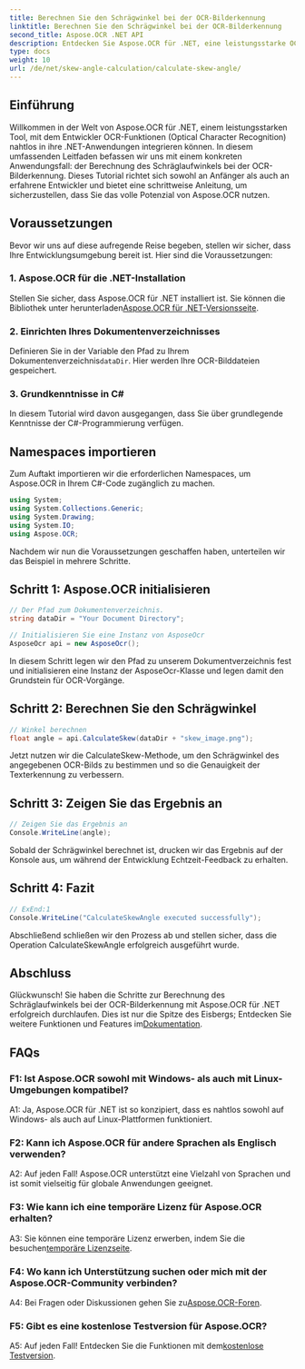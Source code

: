```yaml
---
title: Berechnen Sie den Schrägwinkel bei der OCR-Bilderkennung
linktitle: Berechnen Sie den Schrägwinkel bei der OCR-Bilderkennung
second_title: Aspose.OCR .NET API
description: Entdecken Sie Aspose.OCR für .NET, eine leistungsstarke OCR-Lösung für die genaue Texterkennung in Ihren C#-Anwendungen.
type: docs
weight: 10
url: /de/net/skew-angle-calculation/calculate-skew-angle/
---
```

## Einführung

Willkommen in der Welt von Aspose.OCR für .NET, einem leistungsstarken Tool, mit dem Entwickler OCR-Funktionen (Optical Character Recognition) nahtlos in ihre .NET-Anwendungen integrieren können. In diesem umfassenden Leitfaden befassen wir uns mit einem konkreten Anwendungsfall: der Berechnung des Schräglaufwinkels bei der OCR-Bilderkennung. Dieses Tutorial richtet sich sowohl an Anfänger als auch an erfahrene Entwickler und bietet eine schrittweise Anleitung, um sicherzustellen, dass Sie das volle Potenzial von Aspose.OCR nutzen.

## Voraussetzungen

Bevor wir uns auf diese aufregende Reise begeben, stellen wir sicher, dass Ihre Entwicklungsumgebung bereit ist. Hier sind die Voraussetzungen:

### 1. Aspose.OCR für die .NET-Installation

 Stellen Sie sicher, dass Aspose.OCR für .NET installiert ist. Sie können die Bibliothek unter herunterladen[Aspose.OCR für .NET-Versionsseite](https://releases.aspose.com/ocr/net/).

### 2. Einrichten Ihres Dokumentenverzeichnisses

Definieren Sie in der Variable den Pfad zu Ihrem Dokumentenverzeichnis`dataDir`. Hier werden Ihre OCR-Bilddateien gespeichert.

### 3. Grundkenntnisse in C#

In diesem Tutorial wird davon ausgegangen, dass Sie über grundlegende Kenntnisse der C#-Programmierung verfügen.

## Namespaces importieren

Zum Auftakt importieren wir die erforderlichen Namespaces, um Aspose.OCR in Ihrem C#-Code zugänglich zu machen.

```csharp
using System;
using System.Collections.Generic;
using System.Drawing;
using System.IO;
using Aspose.OCR;
```

Nachdem wir nun die Voraussetzungen geschaffen haben, unterteilen wir das Beispiel in mehrere Schritte.

## Schritt 1: Aspose.OCR initialisieren

```csharp
// Der Pfad zum Dokumentenverzeichnis.
string dataDir = "Your Document Directory";

// Initialisieren Sie eine Instanz von AsposeOcr
AsposeOcr api = new AsposeOcr();
```

In diesem Schritt legen wir den Pfad zu unserem Dokumentverzeichnis fest und initialisieren eine Instanz der AsposeOcr-Klasse und legen damit den Grundstein für OCR-Vorgänge.

## Schritt 2: Berechnen Sie den Schrägwinkel

```csharp
// Winkel berechnen
float angle = api.CalculateSkew(dataDir + "skew_image.png");
```

Jetzt nutzen wir die CalculateSkew-Methode, um den Schrägwinkel des angegebenen OCR-Bilds zu bestimmen und so die Genauigkeit der Texterkennung zu verbessern.

## Schritt 3: Zeigen Sie das Ergebnis an

```csharp
// Zeigen Sie das Ergebnis an
Console.WriteLine(angle);
```

Sobald der Schrägwinkel berechnet ist, drucken wir das Ergebnis auf der Konsole aus, um während der Entwicklung Echtzeit-Feedback zu erhalten.

## Schritt 4: Fazit

```csharp
// ExEnd:1
Console.WriteLine("CalculateSkewAngle executed successfully");
```

Abschließend schließen wir den Prozess ab und stellen sicher, dass die Operation CalculateSkewAngle erfolgreich ausgeführt wurde.

## Abschluss

 Glückwunsch! Sie haben die Schritte zur Berechnung des Schräglaufwinkels bei der OCR-Bilderkennung mit Aspose.OCR für .NET erfolgreich durchlaufen. Dies ist nur die Spitze des Eisbergs; Entdecken Sie weitere Funktionen und Features im[Dokumentation](https://reference.aspose.com/ocr/net/).

## FAQs

### F1: Ist Aspose.OCR sowohl mit Windows- als auch mit Linux-Umgebungen kompatibel?

A1: Ja, Aspose.OCR für .NET ist so konzipiert, dass es nahtlos sowohl auf Windows- als auch auf Linux-Plattformen funktioniert.

### F2: Kann ich Aspose.OCR für andere Sprachen als Englisch verwenden?

A2: Auf jeden Fall! Aspose.OCR unterstützt eine Vielzahl von Sprachen und ist somit vielseitig für globale Anwendungen geeignet.

### F3: Wie kann ich eine temporäre Lizenz für Aspose.OCR erhalten?

 A3: Sie können eine temporäre Lizenz erwerben, indem Sie die besuchen[temporäre Lizenzseite](https://purchase.aspose.com/temporary-license/).

### F4: Wo kann ich Unterstützung suchen oder mich mit der Aspose.OCR-Community verbinden?

 A4: Bei Fragen oder Diskussionen gehen Sie zu[Aspose.OCR-Foren](https://forum.aspose.com/c/ocr/16).

### F5: Gibt es eine kostenlose Testversion für Aspose.OCR?

A5: Auf jeden Fall! Entdecken Sie die Funktionen mit dem[kostenlose Testversion](https://releases.aspose.com/).